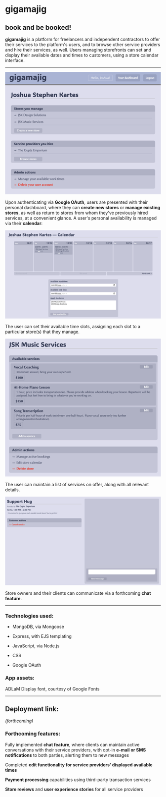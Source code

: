 # gigamajig

## book and be booked!

**gigamajig** is a platform for freelancers and independent contractors to offer their services to the platform's users, and to browse other service providers and hire their services, as well. Users managing storefronts can set and display their available dates and times to customers, using a store calendar interface.

---

![Screenshot 2023-12-11 at 3.18.46 PM.png](./public/images/dashboard.png)

Upon authenticating via **Google OAuth**, users are presented with their personal dashboard, where they can **create new stores** or **manage existing stores**, as well as return to stores from whom they've previously hired services, at a convenient glance. A user's personal availability is managed via their **calendar**:

![Screenshot 2023-12-11 at 3.19.28 PM.png](./public/images/calendar.png)

The user can set their available time slots, assigning each slot to a particular store(s) that they manage.

![Screenshot 2023-12-11 at 3.19.07 PM.png](./public/images/menu.png)

The user can maintain a list of services on offer, along with all relevant details.

![Screenshot 2023-12-11 at 3.19.54 PM.png](./public/images/gig.png)

Store owners and their clients can communicate via a forthcoming **chat feature**.

---

### Technologies used:

- MongoDB, via Mongoose

- Express, with EJS templating

- JavaScript, via Node.js

- CSS

- Google OAuth

### App assets:

ADLaM Display font, courtesy of Google Fonts

---

## Deployment link:

*(forthcoming)*

### Forthcoming features:

Fully implemented **chat feature**, where clients can maintain active conversations with their service providers, with opt-in **e-mail or SMS notifications** to both parties, alerting them to new messages

Completed **edit functionality for service providers' displayed available times**

**Payment processing** capabilities using third-party transaction services

**Store reviews** and **user experience stories** for all service providers
